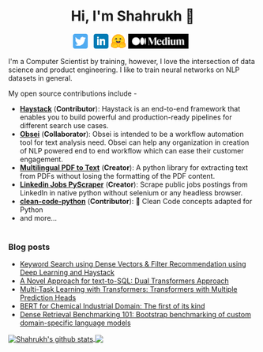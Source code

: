 

<!--
**shahrukhx01/shahrukhx01** is a ✨ _special_ ✨ repository because its `README.md` (this file) appears on your GitHub profile.

Here are some ideas to get you started:

- 🔭 I’m currently working on ...
- 🌱 I’m currently learning ...
- 👯 I’m looking to collaborate on ...
- 🤔 I’m looking for help with ...
- 💬 Ask me about ...
- 📫 How to reach me: ...
- 😄 Pronouns: ...
- ⚡ Fun fact: ...
-->
<h1 align="center">Hi, I'm Shahrukh 👋</h1>
<p align='center'>
  <a href="https://twitter.com/shahrukhx001"><img height="30" src="https://github.com/shahrukhx01/shahrukhx01/blob/main/twitter.png?raw=true"></a>&nbsp;&nbsp;
<a href="https://www.linkedin.com/in/shahrukhx01/"><img height="30" src="https://github.com/shahrukhx01/shahrukhx01/blob/main/linkedin.png?raw=true"></a>
<a href="https://huggingface.co/shahrukhx01/"><img height="30" src="https://github.com/shahrukhx01/shahrukhx01/blob/main/huggingface.svg?raw=true"></a>
<a  href="https://medium.com/@shahrukhx01"><img id="medium_link" height="30" src="https://github.com/shahrukhx01/shahrukhx01/blob/main/medium.png?raw=true"></a>&nbsp;&nbsp;
</p>

I'm a Computer Scientist by training, however, I love the intersection of data science and product engineering. I like to train neural networks on NLP datasets in general.


My open source contributions include -
- [**Haystack**](https://github.com/deepset-ai/haystack) (**Contributor**): Haystack is an end-to-end framework that enables you to build powerful and production-ready pipelines for different search use cases.<br><!-- &nbsp;&nbsp;&nbsp;&nbsp;&nbsp;&nbsp;&nbsp;&nbsp;&nbsp;&nbsp;<img height="500" align="center" src="https://user-images.githubusercontent.com/6007894/129435485-182e9c15-813f-46f6-be92-26e3526fd6f2.png" /> -->
- [**Obsei**](https://github.com/obsei/obsei) (**Collaborator**): Obsei is intended to be a workflow automation tool for text analysis need. Obsei can help any organization in creation of NLP powered end to end workflow which can ease their customer engagement.
- [**Multilingual PDF to Text**](https://github.com/shahrukhx01/multilingual-pdf2text) (**Creator**): A python library for extracting text from PDFs without losing the formatting of the PDF content.
- [**Linkedin Jobs PyScraper**](https://github.com/shahrukhx01/linkedin-jobs-pyscraper) (**Creator**): Scrape public jobs postings from LinkedIn in native python without selenium or any headless browser.
- [**clean-code-python**](https://github.com/zedr/clean-code-python) (**Contributor**): 🛁 Clean Code concepts adapted for Python
- and more...
<br/><br/>


### Blog posts
<!-- BLOG-POST-LIST:START -->
- [Keyword Search using Dense Vectors & Filter Recommendation using Deep Learning and Haystack](https://medium.com/@shahrukhx01/keyword-search-using-dense-vectors-filter-recommendation-using-deep-learning-and-haystack-5b242de176d1)
- [A Novel Approach for text-to-SQL: Dual Transformers Approach](https://medium.com/@shahrukhx01/a-novel-approach-for-text-to-sql-dual-transformers-approach-e2a285dfb630)
- [Multi-Task Learning with Transformers: Transformers with Multiple Prediction Heads](https://medium.com/@shahrukhx01/multi-task-learning-with-transformers-part-1-multi-prediction-heads-b7001cf014bf)
- [BERT for Chemical Industrial Domain: The first of its kind](https://medium.com/@shahrukhx01/bert-for-chemical-industrial-domain-the-first-of-its-kind-ae7e2c09708a)
- [Dense Retrieval Benchmarking 101: Bootstrap benchmarking of custom domain-specific language models](https://medium.com/@shahrukhx01/dense-retrieval-benchmarking-101-bootstrap-benchmarking-of-custom-domain-specific-language-models-f9cb53125c84)
<!-- BLOG-POST-LIST:END -->

<a align="center" href="https://github.com/anuraghazra/github-readme-stats">
  <img align="center" src="https://github-readme-stats.anuraghazra1.vercel.app/api?username=shahrukhx01&show_icons=true&include_all_commits=true&theme=material-palenight" alt="Shahrukh's github stats" />
</a>
<a align="center" href="https://github.com/anuraghazra/github-readme-stats">
  <!-- Change the `github-readme-stats.anuraghazra1.vercel.app` to `github-readme-stats.vercel.app`  -->
  <img align="center" src="https://github-readme-stats.anuraghazra1.vercel.app/api/top-langs/?username=shahrukhx01&layout=compact&theme=material-palenight" />
</a>

